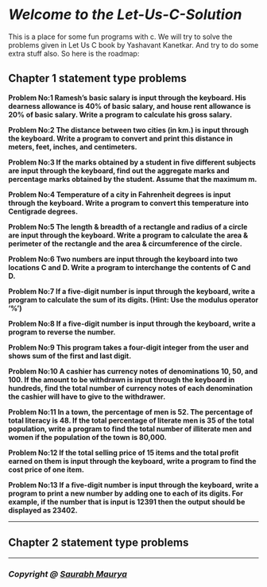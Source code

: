 # **_Welcome to the Let-Us-C-Solution_**
This is a place for some fun programs with c.
We will try to solve the problems given in Let Us C book by Yashavant Kanetkar.
And try to do some extra stuff also.
So here is the roadmap:
## Chapter 1 statement type problems

**Problem No:1 Ramesh’s basic salary is input through the keyboard. His dearness allowance is 40% of basic salary, and house rent allowance is 20% of basic salary. Write a program to calculate his gross salary.**

**Problem No:2 The distance between two cities (in km.) is input through the keyboard. Write a program to convert and print this distance in meters, feet, inches, and centimeters.**

**Problem No:3 If the marks obtained by a student in five different subjects are input through the keyboard, find out the aggregate marks and percentage marks obtained by the student. Assume that the maximum m.**

**Problem No:4 Temperature of a city in Fahrenheit degrees is input through the keyboard. Write a program to convert this temperature into Centigrade degrees.**

**Problem No:5 The length & breadth of a rectangle and radius of a circle are input through the keyboard. Write a program to calculate the area & perimeter of the rectangle and the area & circumference of the circle.**

**Problem No:6 Two numbers are input through the keyboard into two locations C and D. Write a program to interchange the contents of C and D.**

**Problem No:7 If a five-digit number is input through the keyboard, write a program to calculate the sum of its digits. (Hint: Use the modulus operator ‘%’)**

**Problem No:8 If a five-digit number is input through the keyboard, write a program to reverse the number.**

**Problem No:9 This program takes a four-digit integer from the user and shows sum of the first and last digit.**

**Problem No:10 A cashier has currency notes of denominations 10, 50, and 100. If the amount to be withdrawn is input through the keyboard in hundreds, find the total number of currency notes of each denomination the cashier will have to give to the withdrawer.**

**Problem No:11 In a town, the percentage of men is 52. The percentage of total literacy is 48. If the total percentage of literate men is 35 of the total population, write a program to find the total number of illiterate men and women if the population of the town is 80,000.**

**Problem No:12 If the total selling price of 15 items and the total profit earned on them is input through the keyboard, write a program to find the cost price of one item.**

**Problem No:13 If a five-digit number is input through the keyboard, write a program to print a new number by adding one to each of its digits. For example, if the number that is input is 12391 then the output should be displayed as 23402.**


***
## Chapter 2 statement type problems











***
### **_Copyright @ [Saurabh Maurya](https://www.linkedin.com/in/saurabh-maurya-325942143)_**
